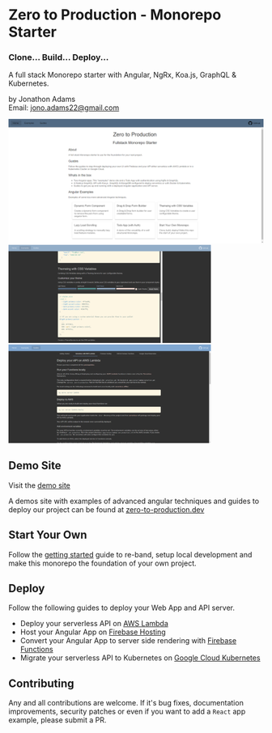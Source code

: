 # Zero to Production - Monorepo Starter

### Clone... Build... Deploy...

A full stack Monorepo starter with Angular, NgRx, Koa.js, GraphQL & Kubernetes.

by Jonathon Adams  
Email: [jono.adams22@gmail.com](mailto:jono.adams22@gmail.com?subject=Zero%20to%20Production)

<img src="./pics/main.png"  alt="main page" title="Main" width="600" style="text-align:center" /><br/>
<img src="./pics/examples.png"  alt="examples page" title="Examples" width="400" />
<img src="./pics/guides.png"  alt="guides page" title="Guides" width="400" />

## Demo Site

Visit the [demo site]

A demos site with examples of advanced angular techniques and guides to deploy our project can be found at [zero-to-production.dev]

## Start Your Own

Follow the [getting started] guide to re-band, setup local development and make this monorepo the foundation of your own project.

## Deploy

Follow the following guides to deploy your Web App and API server.

- Deploy your serverless API on [AWS Lambda]
- Host your Angular App on [Firebase Hosting]
- Convert your Angular App to server side rendering with [Firebase Functions]
- Migrate your serverless API to Kubernetes on [Google Cloud Kubernetes]

## Contributing

Any and all contributions are welcome. If it's bug fixes, documentation improvements, security patches or even if you want to add a `React` app example, please submit a PR.

[demo site]: https://zero-to-production.dev
[zero-to-production.dev]: https://zero-to-production.dev
[getting started]: https://zero-to-production.dev/guides/getting-started
[aws lambda]: https://zero-to-production.dev/guides/aws-lambda
[firebase hosting]: https://zero-to-production.dev/guides/firebase-hosting
[firebase functions]: https://zero-to-production.dev/guides/ssr-firebase-functions
[start you own]: https://zero-to-production.dev/guides/getting-started
[google cloud kubernetes]: https://zero-to-production.dev/guides/google-cloud-k8s
